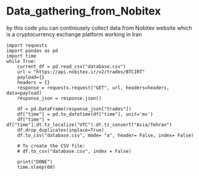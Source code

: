 # Data_gathering_from_Nobitex
by this code you can continiusely collect data from Nobitex website which is a cryptocurrency exchange platform working in Iran


    import requests
    import pandas as pd
    import time
    while True:
        current_df = pd.read_csv("database.csv")
        url = "https://api.nobitex.ir/v2/trades/BTCIRT"
        payload={}
        headers = {}
        response = requests.request("GET", url, headers=headers, data=payload)
        response_json = response.json()

        df = pd.DataFrame(response_json["trades"])
        df["time"] = pd.to_datetime(df["time"], unit='ms')
        df["time"] = df["time"].dt.tz_localize("UTC").dt.tz_convert("Asia/Tehran")
        df.drop_duplicates(inplace=True)
        df.to_csv("database.csv", mode= "a", header= False, index= False)

        # To create the CSV file:
        # df.to_csv("database.csv", index = False)

        print("DONE")
        time.sleep(60)
